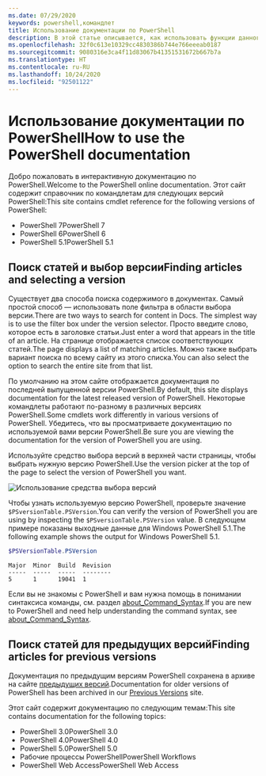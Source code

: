 ```yaml
---
ms.date: 07/29/2020
keywords: powershell,командлет
title: Использование документации по PowerShell
description: В этой статье описывается, как использовать функции данного сайта, включая фильтрацию при поиске и выбор версий.
ms.openlocfilehash: 32f0c613e10329cc4830386b744e766eeeab0187
ms.sourcegitcommit: 9080316e3ca4f11d83067b41351531672b667b7a
ms.translationtype: HT
ms.contentlocale: ru-RU
ms.lasthandoff: 10/24/2020
ms.locfileid: "92501122"
---
```

# <a name="how-to-use-the-powershell-documentation"></a><span data-ttu-id="6c01b-104">Использование документации по PowerShell</span><span class="sxs-lookup"><span data-stu-id="6c01b-104">How to use the PowerShell documentation</span></span>

<span data-ttu-id="6c01b-105">Добро пожаловать в интерактивную документацию по PowerShell.</span><span class="sxs-lookup"><span data-stu-id="6c01b-105">Welcome to the PowerShell online documentation.</span></span> <span data-ttu-id="6c01b-106">Этот сайт содержит справочник по командлетам для следующих версий PowerShell:</span><span class="sxs-lookup"><span data-stu-id="6c01b-106">This site contains cmdlet reference for the following versions of PowerShell:</span></span>

- <span data-ttu-id="6c01b-107">PowerShell 7</span><span class="sxs-lookup"><span data-stu-id="6c01b-107">PowerShell 7</span></span>
- <span data-ttu-id="6c01b-108">PowerShell 6</span><span class="sxs-lookup"><span data-stu-id="6c01b-108">PowerShell 6</span></span>
- <span data-ttu-id="6c01b-109">PowerShell 5.1</span><span class="sxs-lookup"><span data-stu-id="6c01b-109">PowerShell 5.1</span></span>

## <a name="finding-articles-and-selecting-a-version"></a><span data-ttu-id="6c01b-110">Поиск статей и выбор версии</span><span class="sxs-lookup"><span data-stu-id="6c01b-110">Finding articles and selecting a version</span></span>

<span data-ttu-id="6c01b-111">Существует два способа поиска содержимого в документах. Самый простой способ — использовать поле фильтра в области выбора версии.</span><span class="sxs-lookup"><span data-stu-id="6c01b-111">There are two ways to search for content in Docs. The simplest way is to use the filter box under the version selector.</span></span> <span data-ttu-id="6c01b-112">Просто введите слово, которое есть в заголовке статьи.</span><span class="sxs-lookup"><span data-stu-id="6c01b-112">Just enter a word that appears in the title of an article.</span></span> <span data-ttu-id="6c01b-113">На странице отображается список соответствующих статей.</span><span class="sxs-lookup"><span data-stu-id="6c01b-113">The page displays a list of matching articles.</span></span> <span data-ttu-id="6c01b-114">Можно также выбрать вариант поиска по всему сайту из этого списка.</span><span class="sxs-lookup"><span data-stu-id="6c01b-114">You can also select the option to search the entire site from that list.</span></span>

<span data-ttu-id="6c01b-115">По умолчанию на этом сайте отображается документация по последней выпущенной версии PowerShell.</span><span class="sxs-lookup"><span data-stu-id="6c01b-115">By default, this site displays documentation for the latest released version of PowerShell.</span></span> <span data-ttu-id="6c01b-116">Некоторые командлеты работают по-разному в различных версиях PowerShell.</span><span class="sxs-lookup"><span data-stu-id="6c01b-116">Some cmdlets work differently in various versions of PowerShell.</span></span> <span data-ttu-id="6c01b-117">Убедитесь, что вы просматриваете документацию по используемой вами версии PowerShell.</span><span class="sxs-lookup"><span data-stu-id="6c01b-117">Be sure you are viewing the documentation for the version of PowerShell you are using.</span></span>

<span data-ttu-id="6c01b-118">Используйте средство выбора версий в верхней части страницы, чтобы выбрать нужную версию PowerShell.</span><span class="sxs-lookup"><span data-stu-id="6c01b-118">Use the version picker at the top of the page to select the version of PowerShell you want.</span></span>

![Использование средства выбора версий](media/how-to-use-docs/version-search.gif)

<span data-ttu-id="6c01b-120">Чтобы узнать используемую версию PowerShell, проверьте значение `$PSversionTable.PSVersion`.</span><span class="sxs-lookup"><span data-stu-id="6c01b-120">You can verify the version of PowerShell you are using by inspecting the `$PSversionTable.PSVersion` value.</span></span> <span data-ttu-id="6c01b-121">В следующем примере показаны выходные данные для Windows PowerShell 5.1.</span><span class="sxs-lookup"><span data-stu-id="6c01b-121">The following example shows the output for Windows PowerShell 5.1.</span></span>

```powershell
$PSVersionTable.PSVersion
```

```Output
Major  Minor  Build  Revision
-----  -----  -----  --------
5      1      19041  1
```

<span data-ttu-id="6c01b-122">Если вы не знакомы с PowerShell и вам нужна помощь в понимании синтаксиса команды, см. раздел [about_Command_Syntax](/powershell/module/microsoft.powershell.core/about/about_command_syntax).</span><span class="sxs-lookup"><span data-stu-id="6c01b-122">If you are new to PowerShell and need help understanding the command syntax, see [about_Command_Syntax](/powershell/module/microsoft.powershell.core/about/about_command_syntax).</span></span>

## <a name="finding-articles-for-previous-versions"></a><span data-ttu-id="6c01b-123">Поиск статей для предыдущих версий</span><span class="sxs-lookup"><span data-stu-id="6c01b-123">Finding articles for previous versions</span></span>

<span data-ttu-id="6c01b-124">Документация по предыдущим версиям PowerShell сохранена в архиве на сайте [предыдущих версий](https://aka.ms/PSLegacyDocs).</span><span class="sxs-lookup"><span data-stu-id="6c01b-124">Documentation for older versions of PowerShell has been archived in our [Previous Versions](https://aka.ms/PSLegacyDocs) site.</span></span>

<span data-ttu-id="6c01b-125">Этот сайт содержит документацию по следующим темам:</span><span class="sxs-lookup"><span data-stu-id="6c01b-125">This site contains documentation for the following topics:</span></span>

- <span data-ttu-id="6c01b-126">PowerShell 3.0</span><span class="sxs-lookup"><span data-stu-id="6c01b-126">PowerShell 3.0</span></span>
- <span data-ttu-id="6c01b-127">PowerShell 4.0</span><span class="sxs-lookup"><span data-stu-id="6c01b-127">PowerShell 4.0</span></span>
- <span data-ttu-id="6c01b-128">PowerShell 5.0</span><span class="sxs-lookup"><span data-stu-id="6c01b-128">PowerShell 5.0</span></span>
- <span data-ttu-id="6c01b-129">Рабочие процессы PowerShell</span><span class="sxs-lookup"><span data-stu-id="6c01b-129">PowerShell Workflows</span></span>
- <span data-ttu-id="6c01b-130">PowerShell Web Access</span><span class="sxs-lookup"><span data-stu-id="6c01b-130">PowerShell Web Access</span></span>
